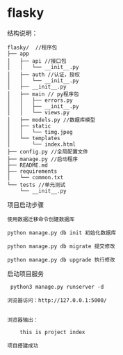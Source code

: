 # flasky

 结构说明：

    flasky/  //程序包
    ├── app
    │   ├── api //接口包
    │   │   └── __init__.py
    │   ├── auth //认证，授权
    │   │   └── __init__.py
    │   ├── __init__.py
    │   ├── main // py程序包
    │   │   ├── errors.py
    │   │   ├── __init__.py
    │   │   └── views.py
    │   ├── models.py //数据库模型
    │   ├── static
    │   │   └── timg.jpeg
    │   └── templates
    │       └── index.html
    ├── config.py //全局配置文件
    ├── manage.py //启动程序
    ├── README.md
    ├── requirements
    │   └── common.txt
    └── tests //单元测试
        └── __init__.py

 项目启动步骤

    使用数据迁移命令创建数据库

    python manage.py db init 初始化数据库

    python manage.py db migrate 提交修改

    python manage.py db upgrade 执行修改

 启动项目服务

     python3 manage.py runserver -d

    浏览器访问：http://127.0.0.1:5000/


    浏览器输出：

        this is project index

    项目搭建成功


